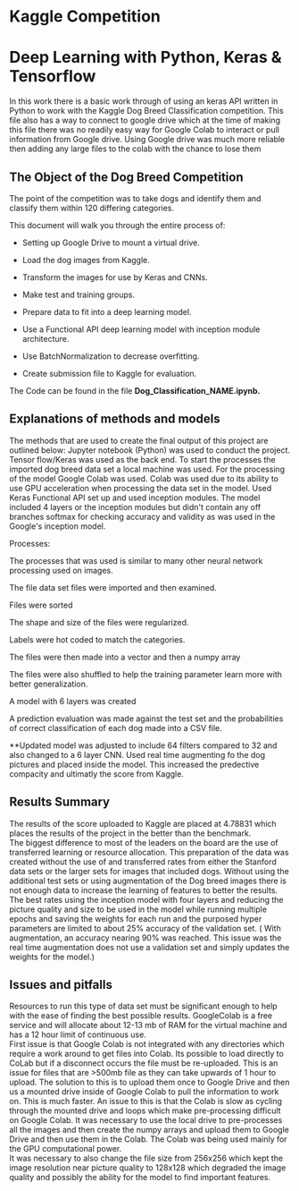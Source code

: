 # Kaggle Competition
# Deep Learning with Python, Keras & Tensorflow

In this work there is a basic work through of using an keras API written in Python to work with the Kaggle Dog Breed Classification competition. This file also has a way to connect to google drive which at the time of making this file there was no readily easy way for Google Colab to interact or pull information from Google drive.  Using Google drive was much more reliable then adding any large files to the colab with the chance to lose them

## The Object of the Dog Breed Competition
The point of the competition was to take dogs and identify them and classify them within 120 differing categories.

This document will walk you through the entire process of:
- Setting up Google Drive to mount a virtual drive.

- Load the dog images from Kaggle.

- Transform the images for use by Keras and CNNs.

- Make test and training groups.

- Prepare data to fit into a deep learning model.

- Use a Functional API deep learning model with inception module architecture.
- Use BatchNormalization to decrease overfitting.

- Create submission file to Kaggle for evaluation.

The Code can be found in the file **Dog_Classification_NAME.ipynb.**  
## Explanations of methods and models
The methods that are used to create the final output of this project are outlined below:
Jupyter notebook (Python) was used to conduct the project.  Tensor flow/Keras was used as the back end.  To start the processes the imported dog breed data set a local machine was used.  For the processing of the model Google Colab was used.  Colab was used due to its ability to use GPU acceleration when processing the data set in the model.  Used Keras Functional API set up and used inception modules.  The model included 4 layers or the inception modules but didn't contain any off branches softmax for checking accuracy and validity as was used in the Google's inception model. 

Processes:

The processes that was used is similar to many other neural network processing used on images. 

The file data set files were imported and then examined. 

Files were sorted

The shape and size of the files were regularized. 

Labels were hot coded to match the categories.

The files were then made into a vector and then a numpy array

The files were also shuffled to help the training parameter learn more with better generalization. 

A model with 6 layers was created

A prediction evaluation was made against the test set and the probabilities of correct classification of each dog made into a CSV file.

**Updated model was adjusted to include 64 filters compared to 32 and also changed to a 6 layer CNN.  Used real time augmenting fo the dog pictures and placed inside the model.  This increased the predective compacity and ultimatly the score from Kaggle.
## Results Summary
The results of the score uploaded to Kaggle are placed at 4.78831 which places the results of the project in the better than the benchmark.  
The biggest difference to most of the leaders on the board are the use of transferred learning or resource allocation.  This preparation of the data was created without the use of and transferred rates from either the Stanford data sets or the larger sets for images that included dogs.
Without using the additional test sets or using augmentation of the Dog breed images there is not enough data to increase the learning of features to better the results. The best rates using the inception model with four layers and reducing the picture quality and size to be used in the model while running multiple epochs and saving the weights for each run and the purposed hyper parameters are limited to about 25% accuracy of the validation set. ( With augmentation, an accuracy nearing 90% was reached. This issue was the real time augmentation does not use a validation set and simply updates the weights for the model.)
## Issues and pitfalls
Resources to run this type of data set must be significant enough to help with the ease of finding the best possible results.  GoogleColab is a free service and will allocate about 12-13 mb of RAM for the virtual machine and has a 12 hour limit of continuous use.  
First issue is that Google Colab is not integrated with any directories which require a work around to get files into Colab.  Its possible to load directly to CoLab but if a disconnect occurs the file must be re-uploaded.  This is an issue for files that are >500mb file as they can take upwards of 1 hour to upload.  The solution to this is to upload them once to Google Drive and then us a mounted drive inside of Google Colab to pull the information to work on.  This is much faster.  An issue to this is that the Colab is slow as cycling through the mounted drive and loops which make pre-processing difficult on Google Colab.  It was necessary to use the local drive to pre-processes all the images and then create the numpy arrays and upload them to Google Drive and then use them in the Colab.  The Colab was being used mainly for the GPU computational power.  
It was necessary to also change the file size from 256x256 which kept the image resolution near picture quality to 128x128 which degraded the image quality and possibly the ability for the model to find important features.  
